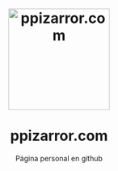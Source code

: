 <h1 align="center">
  <a href="https://ppizarror.com/" title="ppizarror.com">
    <img alt="ppizarror.com" src="https://res.ppizarror.com/icon.png" width="200px" height="200px" />
  </a>
  <br /><br />
  ppizarror.com</h1>
<p align="center">Página personal en github</p>
<br />